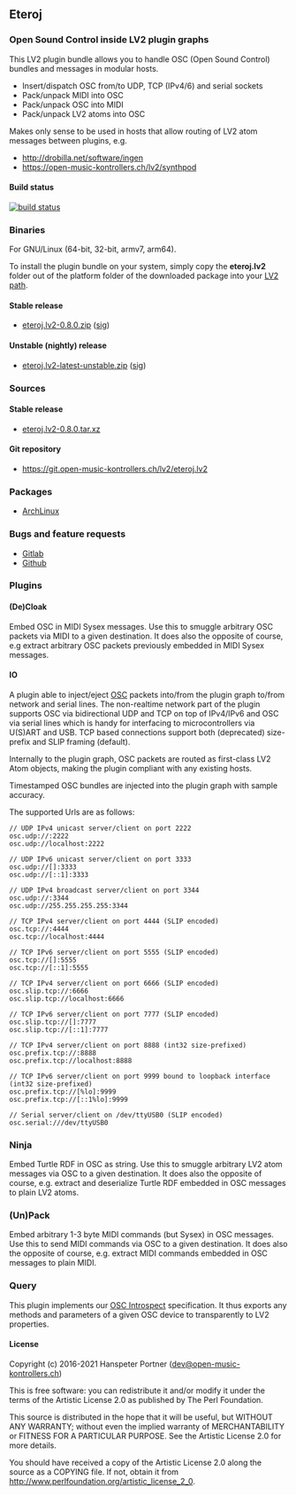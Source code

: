 ## Eteroj

### Open Sound Control inside LV2 plugin graphs

This LV2 plugin bundle allows you to handle OSC (Open Sound Control) bundles and
messages in modular hosts.

* Insert/dispatch OSC from/to UDP, TCP (IPv4/6) and serial sockets
* Pack/unpack MIDI into OSC
* Pack/unpack OSC into MIDI
* Pack/unpack LV2 atoms into OSC

Makes only sense to be used in hosts that allow
routing of LV2 atom messages between plugins, e.g.

* <http://drobilla.net/software/ingen>
* <https://open-music-kontrollers.ch/lv2/synthpod>

#### Build status

[![build status](https://gitlab.com/OpenMusicKontrollers/eteroj.lv2/badges/master/build.svg)](https://gitlab.com/OpenMusicKontrollers/eteroj.lv2/commits/master)

### Binaries

For GNU/Linux (64-bit, 32-bit, armv7, arm64). 

To install the plugin bundle on your system, simply copy the __eteroj.lv2__
folder out of the platform folder of the downloaded package into your
[LV2 path](http://lv2plug.in/pages/filesystem-hierarchy-standard.html).

#### Stable release

* [eteroj.lv2-0.8.0.zip](https://dl.open-music-kontrollers.ch/eteroj.lv2/stable/eteroj.lv2-0.8.0.zip) ([sig](https://dl.open-music-kontrollers.ch/eteroj.lv2/stable/eteroj.lv2-0.8.0.zip.sig))

#### Unstable (nightly) release

* [eteroj.lv2-latest-unstable.zip](https://dl.open-music-kontrollers.ch/eteroj.lv2/unstable/eteroj.lv2-latest-unstable.zip) ([sig](https://dl.open-music-kontrollers.ch/eteroj.lv2/unstable/eteroj.lv2-latest-unstable.zip.sig))

### Sources

#### Stable release

* [eteroj.lv2-0.8.0.tar.xz](https://git.open-music-kontrollers.ch/lv2/eteroj.lv2/snapshot/eteroj.lv2-0.8.0.tar.xz)

#### Git repository

* <https://git.open-music-kontrollers.ch/lv2/eteroj.lv2>

### Packages

* [ArchLinux](https://www.archlinux.org/packages/community/x86_64/eteroj.lv2/)

### Bugs and feature requests

* [Gitlab](https://gitlab.com/OpenMusicKontrollers/eteroj.lv2)
* [Github](https://github.com/OpenMusicKontrollers/eteroj.lv2)

### Plugins

#### (De)Cloak

Embed OSC in MIDI Sysex messages. Use this to smuggle arbitrary OSC packets
via MIDI to a given destination. It does also the opposite of course, e.g
extract arbitrary OSC packets previously embedded in MIDI Sysex messages.

#### IO

A plugin able to inject/eject [OSC](http://opensoundcontrol.org)
packets into/from the plugin graph to/from network and serial lines. The
non-realtime network part of the plugin supports OSC via bidirectional UDP
and TCP on top of IPv4/IPv6 and OSC via serial lines which is handy for
interfacing to microcontrollers via U(S)ART and USB. TCP based connections
support both (deprecated) size-prefix and SLIP framing (default).

Internally to the plugin graph, OSC packets are routed as first-class
LV2 Atom objects, making the plugin compliant with any existing hosts.

Timestamped OSC bundles are injected into the plugin graph with sample
accuracy.

The supported Urls are as follows:

	// UDP IPv4 unicast server/client on port 2222
	osc.udp://:2222
	osc.udp://localhost:2222
	
	// UDP IPv6 unicast server/client on port 3333
	osc.udp://[]:3333
	osc.udp://[::1]:3333

	// UDP IPv4 broadcast server/client on port 3344
	osc.udp://:3344
	osc.udp://255.255.255.255:3344

	// TCP IPv4 server/client on port 4444 (SLIP encoded)
	osc.tcp://:4444
	osc.tcp://localhost:4444

	// TCP IPv6 server/client on port 5555 (SLIP encoded)
	osc.tcp://[]:5555
	osc.tcp://[::1]:5555

	// TCP IPv4 server/client on port 6666 (SLIP encoded)
	osc.slip.tcp://:6666
	osc.slip.tcp://localhost:6666
	
	// TCP IPv6 server/client on port 7777 (SLIP encoded)
	osc.slip.tcp://[]:7777
	osc.slip.tcp://[::1]:7777
	
	// TCP IPv4 server/client on port 8888 (int32 size-prefixed)
	osc.prefix.tcp://:8888
	osc.prefix.tcp://localhost:8888
	
	// TCP IPv6 server/client on port 9999 bound to loopback interface (int32 size-prefixed)
	osc.prefix.tcp://[%lo]:9999
	osc.prefix.tcp://[::1%lo]:9999

	// Serial server/client on /dev/ttyUSB0 (SLIP encoded)
	osc.serial:///dev/ttyUSB0


### Ninja

Embed Turtle RDF in OSC as string. Use this to smuggle arbitrary LV2 atom
messages via OSC to a given destination. It does also the opposite of course,
e.g. extract and deserialize Turtle RDF embedded in OSC messages to plain
LV2 atoms.

### (Un)Pack

Embed arbitrary 1-3 byte MIDI commands (but Sysex) in OSC messages. Use this to
send MIDI commands via OSC to a given destination. It does also the opposite
of course, e.g.  extract MIDI commands embedded in OSC messages to plain MIDI.

### Query

This plugin implements our [OSC Introspect](/osc/introspect/#)
specification. It thus exports any methods and parameters of a given OSC
device to transparently to LV2 properties.

#### License

Copyright (c) 2016-2021 Hanspeter Portner (dev@open-music-kontrollers.ch)

This is free software: you can redistribute it and/or modify
it under the terms of the Artistic License 2.0 as published by
The Perl Foundation.

This source is distributed in the hope that it will be useful,
but WITHOUT ANY WARRANTY; without even the implied warranty of
MERCHANTABILITY or FITNESS FOR A PARTICULAR PURPOSE. See the
Artistic License 2.0 for more details.

You should have received a copy of the Artistic License 2.0
along the source as a COPYING file. If not, obtain it from
<http://www.perlfoundation.org/artistic_license_2_0>.
